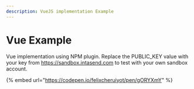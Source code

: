 ```yaml
---
description: VueJS implementation Example
---
```


# Vue Example

Vue implementation using NPM plugin. Replace the PUBLIC\_KEY value with your key from https://sandbox.intasend.com to test with your own sandbox account.

{% embed url="https://codepen.io/felixcheruiyot/pen/gORYXmY" %}



